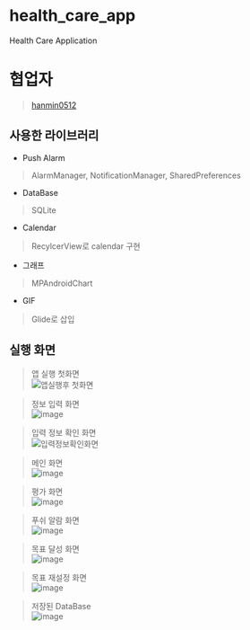 # health_care_app
Health Care Application

# 협업자
> <a href="https://github.com/hanmin0512">hanmin0512</a>

## 사용한 라이브러리
-  Push Alarm
  > AlarmManager, NotificationManager, SharedPreferences
-  DataBase
  > SQLite
-  Calendar
  > RecylcerView로 calendar 구현
-  그래프
  > MPAndroidChart
-  GIF
  > Glide로 삽입

## 실행 화면
> 앱 실행 첫화면 <br> ![앱실행후 첫화면](https://github.com/JSH0823/Health/assets/61398530/77c08573-afe9-41b7-aafd-22c95ebd1453) <br>

> 정보 입력 화면 <br> ![image](https://github.com/JSH0823/Health/assets/61398530/21a9813f-643d-4759-a38e-2cbde0043cb5)<br>

> 입력 정보 확인 화면 <br> ![입력정보확인화면](https://github.com/JSH0823/Health/assets/61398530/4cbf7497-c0c7-4ca6-a41e-a53c99913da4)<br>

> 메인 화면 <br> ![image](https://github.com/JSH0823/Health/assets/61398530/959e51eb-3ccd-4682-a9f6-263fe5a8ac8a)<br>

> 평가 화면 <br> ![image](https://github.com/JSH0823/Health/assets/61398530/096ac2ec-a487-4e8b-98d4-18d5432b5969)<br>

> 푸쉬 알람 화면 <br> ![image](https://github.com/JSH0823/Health/assets/61398530/315d3ec9-b471-44ec-bf28-4cf3e9fd8de0)<br>

> 목표 달성 화면 <br> ![image](https://github.com/JSH0823/Health/assets/61398530/3a85f1d1-9210-46cd-9aba-d919b790f025)<br>

> 목표 재설정 화면 <br> ![image](https://github.com/JSH0823/Health/assets/61398530/25720e48-80dd-4abc-95d5-0a448da98cda)<br>

> 저장된 DataBase <br> ![image](https://github.com/JSH0823/Health/assets/61398530/87675d56-fa3d-4adf-ac25-62fafcf3aa92)<br>
